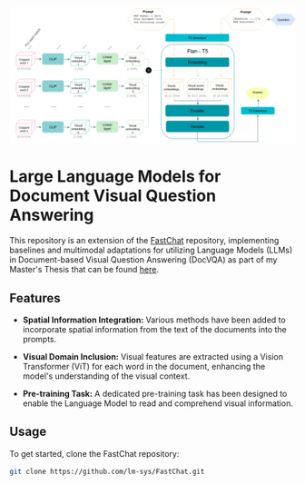 ![Alt text](Figures/visualMethod3.png)

# Large Language Models for Document Visual Question Answering

This repository is an extension of the [FastChat](https://github.com/lm-sys/FastChat) repository, implementing baselines and multimodal adaptations for utilizing Language Models (LLMs) in Document-based Visual Question Answering (DocVQA) as part of my Master's Thesis that can be found [here](https://www.overleaf.com/read/fcmbtrrprdwc).

## Features

- **Spatial Information Integration:** Various methods have been added to incorporate spatial information from the text of the documents into the prompts.
  
- **Visual Domain Inclusion:** Visual features are extracted using a Vision Transformer (ViT) for each word in the document, enhancing the model's understanding of the visual context.

- **Pre-training Task:** A dedicated pre-training task has been designed to enable the Language Model to read and comprehend visual information.

## Usage

To get started, clone the FastChat repository:

```bash
git clone https://github.com/lm-sys/FastChat.git
